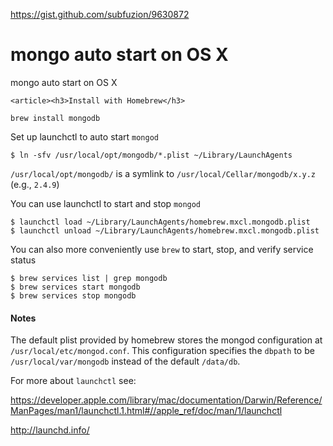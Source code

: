 <a href="https://gist.github.com/subfuzion/9630872">https://gist.github.com/subfuzion/9630872</a><div id="articleHeader"><h1>mongo auto start on OS X</h1></div>
    <div>
  <div>
    mongo auto start on OS X
  </div>
</div>


        
  
      
    
  
    <article><h3>Install with Homebrew</h3>
<pre><code>brew install mongodb
</code></pre>
<p>Set up launchctl to auto start <code>mongod</code></p>
<pre><code>$ ln -sfv /usr/local/opt/mongodb/*.plist ~/Library/LaunchAgents
</code></pre>
<p><code>/usr/local/opt/mongodb/</code> is a symlink to <code>/usr/local/Cellar/mongodb/x.y.z</code> (e.g., <code>2.4.9</code>)</p>
<p>You can use launchctl to start and stop <code>mongod</code></p>
<pre><code>$ launchctl load ~/Library/LaunchAgents/homebrew.mxcl.mongodb.plist
$ launchctl unload ~/Library/LaunchAgents/homebrew.mxcl.mongodb.plist
</code></pre>
<p>You can also more conveniently use <code>brew</code> to start, stop, and verify service status</p>
<pre><code>$ brew services list | grep mongodb
$ brew services start mongodb
$ brew services stop mongodb
</code></pre>
<h4>Notes</h4>
<p>The default plist provided by homebrew stores the mongod configuration at <code>/usr/local/etc/mongod.conf</code>. This configuration specifies the <code>dbpath</code> to be <code>/usr/local/var/mongodb</code> instead of the default <code>/data/db</code>.</p>
<p>For more about <code>launchctl</code> see:</p>
<p><a href="https://developer.apple.com/library/mac/documentation/Darwin/Reference/ManPages/man1/launchctl.1.html#//apple_ref/doc/man/1/launchctl" target="_blank">https://developer.apple.com/library/mac/documentation/Darwin/Reference/ManPages/man1/launchctl.1.html#//apple_ref/doc/man/1/launchctl</a></p>
<p><a href="http://launchd.info/" target="_blank">http://launchd.info/</a></p>
</article>
  